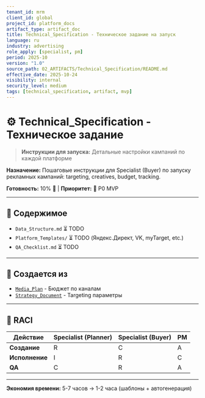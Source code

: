 ```yaml
---
tenant_id: mrm
client_id: global
project_id: platform_docs
artifact_type: artifact_doc
title: Technical_Specification - Техническое задание на запуск
language: ru
industry: advertising
role_apply: [specialist, pm]
period: 2025-10
version: "1.0"
source_path: 02_ARTIFACTS/Technical_Specification/README.md
effective_date: 2025-10-24
visibility: internal
security_level: medium
tags: [technical_specification, artifact, mvp]
---
```


# ⚙️ Technical_Specification - Техническое задание

> **Инструкции для запуска:** Детальные настройки кампаний по каждой платформе

**Назначение:** Пошаговые инструкции для Specialist (Buyer) по запуску рекламных кампаний: targeting, creatives, budget, tracking.

**Готовность:** 10% 📝 | **Приоритет:** 🔴 P0 MVP

---

## 📁 Содержимое

- `Data_Structure.md` ⏳ TODO
- `Platform_Templates/` ⏳ TODO (Яндекс.Директ, VK, myTarget, etc.)
- `QA_Checklist.md` ⏳ TODO

---

## 🔗 Создается из

- [`Media_Plan`](../Media_Plan/) - Бюджет по каналам
- [`Strategy_Document`](../Strategy_Document/) - Targeting параметры

---

## 👥 RACI

| Действие | Specialist (Planner) | Specialist (Buyer) | PM |
|----------|---------------------|-------------------|-----|
| **Создание** | R | C | A |
| **Исполнение** | I | R | C |
| **QA** | C | R | A |

---

**Экономия времени:** 5-7 часов → 1-2 часа (шаблоны + автогенерация)

